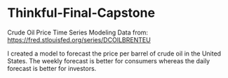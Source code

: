 # Thinkful-Final-Capstone
Crude Oil Price Time Series Modeling
Data from: https://fred.stlouisfed.org/series/DCOILBRENTEU

I created a model to forecast the price per barrel of crude oil in the United States. The weekly forecast is better for consumers whereas the daily forecast is better for investors.
